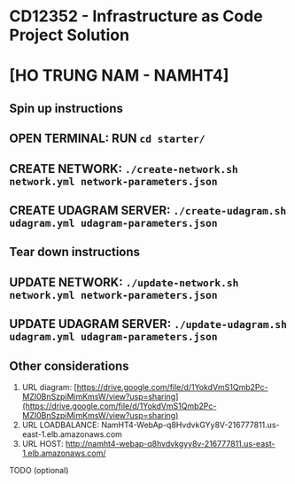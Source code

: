 # CD12352 - Infrastructure as Code Project Solution
# [HO TRUNG NAM - NAMHT4]

## Spin up instructions

## OPEN TERMINAL: RUN `cd starter/`

## CREATE NETWORK: `./create-network.sh network.yml network-parameters.json`

## CREATE UDAGRAM SERVER: `./create-udagram.sh udagram.yml udagram-parameters.json`

## Tear down instructions
## UPDATE NETWORK: `./update-network.sh network.yml network-parameters.json`

## UPDATE UDAGRAM SERVER: `./update-udagram.sh udagram.yml udagram-parameters.json`

## Other considerations
1. URL diagram: [https://drive.google.com/file/d/1YokdVmS1Qmb2Pc-MZI0BnSzpiMimKmsW/view?usp=sharing](https://drive.google.com/file/d/1YokdVmS1Qmb2Pc-MZI0BnSzpiMimKmsW/view?usp=sharing)
2. URL LOADBALANCE: NamHT4-WebAp-q8HvdvkGYy8V-216777811.us-east-1.elb.amazonaws.com
3. URL HOST: http://namht4-webap-q8hvdvkgyy8v-216777811.us-east-1.elb.amazonaws.com/

TODO (optional)